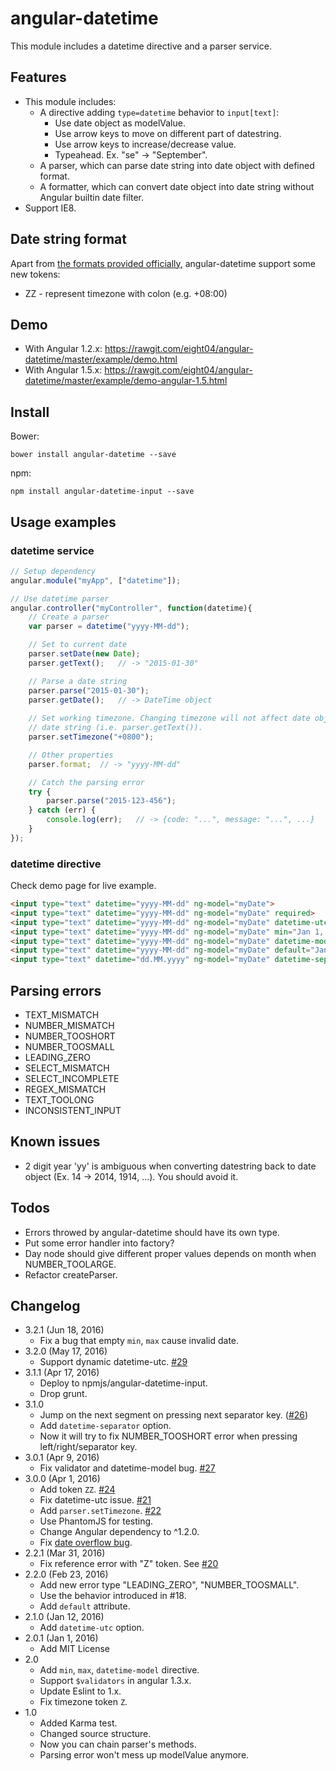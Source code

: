angular-datetime
================
This module includes a datetime directive and a parser service.

Features
--------
* This module includes:
	- A directive adding `type=datetime` behavior to `input[text]`:
		- Use date object as modelValue.
		- Use arrow keys to move on different part of datestring.
		- Use arrow keys to increase/decrease value.
		- Typeahead. Ex. "se" -> "September".
	- A parser, which can parse date string into date object with defined format.
	- A formatter, which can convert date object into date string without Angular builtin date filter.
* Support IE8.

Date string format
------------------
Apart from [the formats provided officially](https://docs.angularjs.org/api/ng/filter/date), angular-datetime support some new tokens:

* ZZ - represent timezone with colon (e.g. +08:00)

Demo
----
* With Angular 1.2.x: <https://rawgit.com/eight04/angular-datetime/master/example/demo.html>
* With Angular 1.5.x: <https://rawgit.com/eight04/angular-datetime/master/example/demo-angular-1.5.html>

Install
-------
Bower:

	bower install angular-datetime --save
	
npm:

	npm install angular-datetime-input --save

Usage examples
--------------
### datetime service
```Javascript
// Setup dependency
angular.module("myApp", ["datetime"]);

// Use datetime parser
angular.controller("myController", function(datetime){
	// Create a parser
	var parser = datetime("yyyy-MM-dd");

	// Set to current date
	parser.setDate(new Date);
	parser.getText();	// -> "2015-01-30"

	// Parse a date string
	parser.parse("2015-01-30");
	parser.getDate();	// -> DateTime object
	
	// Set working timezone. Changing timezone will not affect date object but
	// date string (i.e. parser.getText()).
	parser.setTimezone("+0800");

	// Other properties
	parser.format;	// -> "yyyy-MM-dd"

	// Catch the parsing error
	try {
		parser.parse("2015-123-456");
	} catch (err) {
		console.log(err);	// -> {code: "...", message: "...", ...}
	}
});
```
### datetime directive
Check demo page for live example.
```HTML
<input type="text" datetime="yyyy-MM-dd" ng-model="myDate">
<input type="text" datetime="yyyy-MM-dd" ng-model="myDate" required>
<input type="text" datetime="yyyy-MM-dd" ng-model="myDate" datetime-utc>
<input type="text" datetime="yyyy-MM-dd" ng-model="myDate" min="Jan 1, 1990" max="Dec 31, 2050">
<input type="text" datetime="yyyy-MM-dd" ng-model="myDate" datetime-model="yyyy-MM-ddTHH:mm:ss">
<input type="text" datetime="yyyy-MM-dd" ng-model="myDate" default="Jan 1, 2000">
<input type="text" datetime="dd.MM.yyyy" ng-model="myDate" datetime-separator=",">
```

Parsing errors
--------------
* TEXT_MISMATCH
* NUMBER_MISMATCH
* NUMBER_TOOSHORT
* NUMBER_TOOSMALL
* LEADING_ZERO
* SELECT_MISMATCH
* SELECT_INCOMPLETE
* REGEX_MISMATCH
* TEXT_TOOLONG
* INCONSISTENT_INPUT

Known issues
------------
* 2 digit year 'yy' is ambiguous when converting datestring back to date object (Ex. 14 -> 2014, 1914, ...). You should avoid it.

Todos
-----
* Errors throwed by angular-datetime should have its own type.
* Put some error handler into factory?
* Day node should give different proper values depends on month when NUMBER_TOOLARGE.
* Refactor createParser.

Changelog
---------
* 3.2.1 (Jun 18, 2016)
	- Fix a bug that empty `min`, `max` cause invalid date.
* 3.2.0 (May 17, 2016)
	- Support dynamic datetime-utc. [#29](https://github.com/eight04/angular-datetime/issues/29)
* 3.1.1 (Apr 17, 2016)
	- Deploy to npmjs/angular-datetime-input.
	- Drop grunt.
* 3.1.0
    - Jump on the next segment on pressing next separator key. ([#26](https://github.com/eight04/angular-datetime/pull/26))
    - Add `datetime-separator` option.
	- Now it will try to fix NUMBER_TOOSHORT error when pressing left/right/separator key.
* 3.0.1 (Apr 9, 2016)
	- Fix validator and datetime-model bug. [#27](https://github.com/eight04/angular-datetime/issues/27)
* 3.0.0 (Apr 1, 2016)
	- Add token `ZZ`. [#24](https://github.com/eight04/angular-datetime/pull/24)
	- Fix datetime-utc issue. [#21](https://github.com/eight04/angular-datetime/issues/21)
	- Add `parser.setTimezone`. [#22](https://github.com/eight04/angular-datetime/issues/22)
	- Use PhantomJS for testing.
	- Change Angular dependency to ^1.2.0.
	- Fix [date overflow bug](http://stackoverflow.com/questions/14680396/the-date-getmonth-method-has-bug).
* 2.2.1 (Mar 31, 2016)
	- Fix reference error with "Z" token. See [#20](https://github.com/eight04/angular-datetime/pull/20)
* 2.2.0 (Feb 23, 2016)
	- Add new error type "LEADING_ZERO", "NUMBER_TOOSMALL".
	- Use the behavior introduced in #18.
	- Add `default` attribute.
* 2.1.0 (Jan 12, 2016)
	- Add `datetime-utc` option.
* 2.0.1 (Jan 1, 2016)
	- Add MIT License
* 2.0
	- Add `min`, `max`, `datetime-model` directive.
	- Support `$validators` in angular 1.3.x.
	- Update Eslint to 1.x.
	- Fix timezone token `Z`.
* 1.0
	- Added Karma test.
	- Changed source structure.
	- Now you can chain parser's methods.
	- Parsing error won't mess up modelValue anymore.

